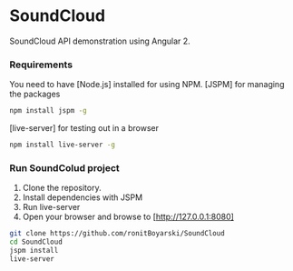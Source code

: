 # SoundCloud
SoundCloud API demonstration using Angular 2.

### Requirements

You need to have [Node.js] installed for using NPM.
[JSPM] for managing the packages

```sh
npm install jspm -g
```
[live-server] for testing out in a browser

```sh
npm install live-server -g
```

### Run SoundColud project

1. Clone the repository.
2. Install dependencies with JSPM
3. Run live-server
4. Open your browser and browse to [http://127.0.0.1:8080]

```sh
git clone https://github.com/ronitBoyarski/SoundCloud
cd SoundCloud
jspm install
live-server
